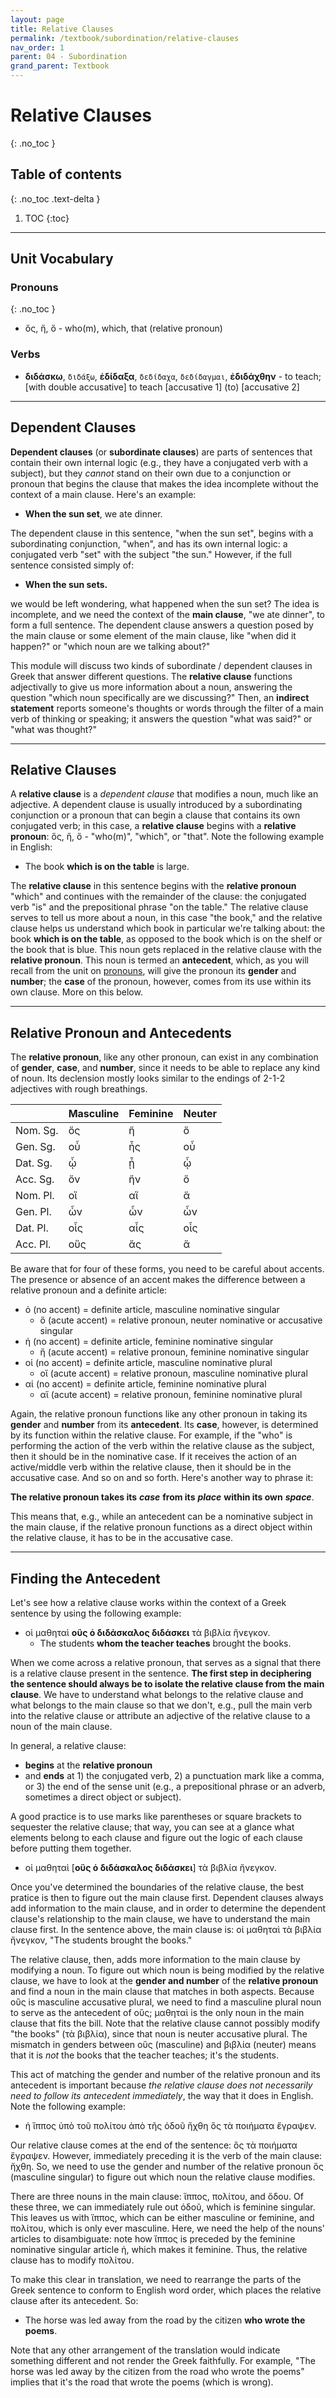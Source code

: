 ```yaml
---
layout: page
title: Relative Clauses
permalink: /textbook/subordination/relative-clauses
nav_order: 1
parent: 04 - Subordination
grand_parent: Textbook
---
```


# Relative Clauses
{: .no_toc }

## Table of contents
{: .no_toc .text-delta }

1. TOC
{:toc}

***

## Unit Vocabulary

### Pronouns
{: .no_toc }

* ὅς, ἥ, ὅ - who(m), which, that (relative pronoun)

### Verbs

* **διδάσκω**, `διδάξω`, **ἐδίδαξα**, `δεδίδαχα`, `δεδίδαγμαι`, **ἐδιδάχθην** - to teach; [with double accusative] to teach [accusative 1] (to) [accusative 2]

***

## Dependent Clauses

**Dependent clauses** (or **subordinate clauses**) are parts of sentences that contain their own internal logic (e.g., they have a conjugated verb with a subject), but they *cannot* stand on their own due to a conjunction or pronoun that begins the clause that makes the idea incomplete without the context of a main clause. Here's an example:

* **When the sun set**, we ate dinner.

The dependent clause in this sentence, "when the sun set", begins with a subordinating conjunction, "when", and has its own internal logic: a conjugated verb "set" with the subject "the sun." However, if the full sentence consisted simply of:

* **When the sun sets.**

we would be left wondering, what happened when the sun set? The idea is incomplete, and we need the context of the **main clause**, "we ate dinner", to form a full sentence. The dependent clause answers a question posed by the main clause or some element of the main clause, like "when did it happen?" or "which noun are we talking about?"

This module will discuss two kinds of subordinate / dependent clauses in Greek that answer different questions. The **relative clause** functions adjectivally to give us more information about a noun, answering the question "which noun specifically are we discussing?" Then, an **indirect statement** reports someone's thoughts or words through the filter of a main verb of thinking or speaking; it answers the question "what was said?" or "what was thought?"

***

## Relative Clauses

A **relative clause** is a *dependent clause* that modifies a noun, much like an adjective. A dependent clause is usually introduced by a subordinating conjunction or a pronoun that can begin a clause that contains its own conjugated verb; in this case, a **relative clause** begins with a **relative pronoun**: ὅς, ἥ, ὅ - "who(m)", "which", or "that". Note the following example in English:

* The book **which is on the table** is large.

The **relative clause** in this sentence begins with the **relative pronoun** "which" and continues with the remainder of the clause: the conjugated verb "is" and the prepositional phrase "on the table." The relative clause serves to tell us more about a noun, in this case "the book," and the relative clause helps us understand which book in particular we're talking about: the book **which is on the table**, as opposed to the book which is on the shelf or the book that is blue. This noun gets replaced in the relative clause with the **relative pronoun**. This noun is termed an **antecedent**, which, as you will recall from the unit on [pronouns](../nouns/pronouns), will give the pronoun its **gender** and **number**; the **case** of the pronoun, however, comes from its use within its own clause. More on this below.

***

## Relative Pronoun and Antecedents

The **relative pronoun**, like any other pronoun, can exist in any combination of **gender**, **case**, and **number**, since it needs to be able to replace any kind of noun. Its declension mostly looks similar to the endings of 2-1-2 adjectives with rough breathings.

| | Masculine | Feminine | Neuter |
| ----- | ----- | ----- | ----- |
| Nom. Sg. | ὅς | ἥ | ὅ |
| Gen. Sg. | οὗ | ἧς | οὗ |
| Dat. Sg. | ᾧ | ᾗ | ᾧ |
| Acc. Sg. | ὅν | ἥν | ὅ |
| Nom. Pl. | οἵ | αἵ | ἅ |
| Gen. Pl. | ὧν | ὧν | ὧν |
| Dat. Pl. | οἷς | αἷς | οἷς |
| Acc. Pl. | οὕς | ἅς | ἅ |

Be aware that for four of these forms, you need to be careful about accents. The presence or absence of an accent makes the difference between a relative pronoun and a definite article:

* ὁ (no accent) = definite article, masculine nominative singular
    * ὅ (acute accent) = relative pronoun, neuter nominative or accusative singular
* ἡ (no accent) = definite article, feminine nominative singular
    * ἥ (acute accent) = relative pronoun, feminine nominative singular
* οἱ (no accent) = definite article, masculine nominative plural
    * οἵ (acute accent) = relative pronoun, masculine nominative plural
* αἱ (no accent) = definite article, feminine nominative plural
    * αἵ (acute accent) = relative pronoun, feminine nominative plural

Again, the relative pronoun functions like any other pronoun in taking its **gender** and **number** from its **antecedent**. Its **case**, however, is determined by its function within the relative clause. For example, if the "who" is performing the action of the verb within the relative clause as the subject, then it should be in the nominative case. If it receives the action of an active/middle verb within the relative clause, then it should be in the accusative case. And so on and so forth. Here's another way to phrase it:

**The relative pronoun takes its** ***case*** **from its** ***place*** **within its own** ***space***.

This means that, e.g., while an antecedent can be a nominative subject in the main clause, if the relative pronoun functions as a direct object within the relative clause, it has to be in the accusative case.

***

## Finding the Antecedent

Let's see how a relative clause works within the context of a Greek sentence by using the following example:

* οἱ μαθηταὶ **οὓς ὁ διδάσκαλος διδάσκει** τὰ βιβλία ἤνεγκον.
    * The students **whom the teacher teaches** brought the books.

When we come across a relative pronoun, that serves as a signal that there is a relative clause present in the sentence. **The first step in deciphering the sentence should always be to isolate the relative clause from the main clause**. We have to understand what belongs to the relative clause and what belongs to the main clause so that we don't, e.g., pull the main verb into the relative clause or attribute an adjective of the relative clause to a noun of the main clause.

In general, a relative clause:
* **begins** at the **relative pronoun**
* and **ends** at 1) the conjugated verb, 2) a punctuation mark like a comma, or 3) the end of the sense unit (e.g., a prepositional phrase or an adverb, sometimes a direct object or subject).

A good practice is to use marks like parentheses or square brackets to sequester the relative clause; that way, you can see at a glance what elements belong to each clause and figure out the logic of each clause before putting them together.

* οἱ μαθηταὶ [**οὓς ὁ διδάσκαλος διδάσκει**] τὰ βιβλία ἤνεγκον.

Once you've determined the boundaries of the relative clause, the best pratice is then to figure out the main clause first. Dependent clauses always add information to the main clause, and in order to determine the dependent clause's relationship to the main clause, we have to understand the main clause first. In the sentence above, the main clause is: οἱ μαθηταὶ τὰ βιβλία ἤνεγκον, "The students brought the books."

The relative clause, then, adds more information to the main clause by modifying a noun. To figure out which noun is being modified by the relative clause, we have to look at the **gender and number** of the **relative pronoun** and find a noun in the main clause that matches in both aspects. Because οὓς is masculine accusative plural, we need to find a masculine plural noun to serve as the antecedent of οὓς; μαθηταὶ is the only noun in the main clause that fits the bill. Note that the relative clause cannot possibly modify "the books" (τὰ βιβλία), since that noun is neuter accusative plural. The mismatch in genders between οὓς (masculine) and βιβλία (neuter) means that it is *not* the books that the teacher teaches; it's the students.

This act of matching the gender and number of the relative pronoun and its antecedent is important because *the relative clause does not necessarily need to follow its antecedent immediately*, the way that it does in English. Note the following example:

* ἡ ἵππος ὑπὸ τοῦ πολίτου ἀπὸ τῆς ὁδοῦ ἤχθη ὃς τὰ ποιήματα ἔγραψεν.

Our relative clause comes at the end of the sentence: ὃς τὰ ποιήματα ἔγραψεν. However, immediately preceding it is the verb of the main clause: ἤχθη. So, we need to use the gender and number of the relative pronoun ὅς (masculine singular) to figure out which noun the relative clause modifies.

There are three nouns in the main clause: ἵππος, πολίτου, and ὅδου. Of these three, we can immediately rule out ὁδοῦ, which is feminine singular. This leaves us with ἵππος, which can be either masculine or feminine, and πολίτου, which is only ever masculine. Here, we need the help of the nouns' articles to disambiguate: note how ἵππος is preceded by the feminine nominative singular article ἡ, which makes it feminine. Thus, the relative clause has to modify πολίτου.

To make this clear in translation, we need to rearrange the parts of the Greek sentence to conform to English word order, which places the relative clause after its antecedent. So:

* The horse was led away from the road by the citizen **who wrote the poems**.

Note that any other arrangement of the translation would indicate something different and not render the Greek faithfully. For example, "The horse was led away by the citizen from the road who wrote the poems" implies that it's the road that wrote the poems (which is wrong).
